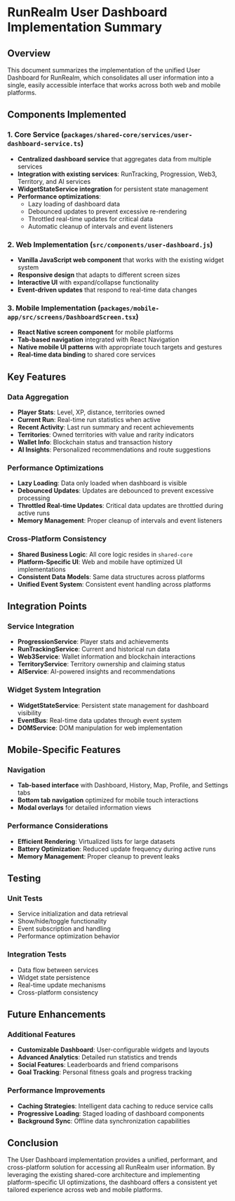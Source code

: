 # RunRealm User Dashboard Implementation Summary

## Overview
This document summarizes the implementation of the unified User Dashboard for RunRealm, which consolidates all user information into a single, easily accessible interface that works across both web and mobile platforms.

## Components Implemented

### 1. Core Service (`packages/shared-core/services/user-dashboard-service.ts`)
- **Centralized dashboard service** that aggregates data from multiple services
- **Integration with existing services**: RunTracking, Progression, Web3, Territory, and AI services
- **WidgetStateService integration** for persistent state management
- **Performance optimizations**:
  - Lazy loading of dashboard data
  - Debounced updates to prevent excessive re-rendering
  - Throttled real-time updates for critical data
  - Automatic cleanup of intervals and event listeners

### 2. Web Implementation (`src/components/user-dashboard.js`)
- **Vanilla JavaScript web component** that works with the existing widget system
- **Responsive design** that adapts to different screen sizes
- **Interactive UI** with expand/collapse functionality
- **Event-driven updates** that respond to real-time data changes

### 3. Mobile Implementation (`packages/mobile-app/src/screens/DashboardScreen.tsx`)
- **React Native screen component** for mobile platforms
- **Tab-based navigation** integrated with React Navigation
- **Native mobile UI patterns** with appropriate touch targets and gestures
- **Real-time data binding** to shared core services

## Key Features

### Data Aggregation
- **Player Stats**: Level, XP, distance, territories owned
- **Current Run**: Real-time run statistics when active
- **Recent Activity**: Last run summary and recent achievements
- **Territories**: Owned territories with value and rarity indicators
- **Wallet Info**: Blockchain status and transaction history
- **AI Insights**: Personalized recommendations and route suggestions

### Performance Optimizations
- **Lazy Loading**: Data only loaded when dashboard is visible
- **Debounced Updates**: Updates are debounced to prevent excessive processing
- **Throttled Real-time Updates**: Critical data updates are throttled during active runs
- **Memory Management**: Proper cleanup of intervals and event listeners

### Cross-Platform Consistency
- **Shared Business Logic**: All core logic resides in `shared-core`
- **Platform-Specific UI**: Web and mobile have optimized UI implementations
- **Consistent Data Models**: Same data structures across platforms
- **Unified Event System**: Consistent event handling across platforms

## Integration Points

### Service Integration
- **ProgressionService**: Player stats and achievements
- **RunTrackingService**: Current and historical run data
- **Web3Service**: Wallet information and blockchain interactions
- **TerritoryService**: Territory ownership and claiming status
- **AIService**: AI-powered insights and recommendations

### Widget System Integration
- **WidgetStateService**: Persistent state management for dashboard visibility
- **EventBus**: Real-time data updates through event system
- **DOMService**: DOM manipulation for web implementation

## Mobile-Specific Features

### Navigation
- **Tab-based interface** with Dashboard, History, Map, Profile, and Settings tabs
- **Bottom tab navigation** optimized for mobile touch interactions
- **Modal overlays** for detailed information views

### Performance Considerations
- **Efficient Rendering**: Virtualized lists for large datasets
- **Battery Optimization**: Reduced update frequency during active runs
- **Memory Management**: Proper cleanup to prevent leaks

## Testing

### Unit Tests
- Service initialization and data retrieval
- Show/hide/toggle functionality
- Event subscription and handling
- Performance optimization behavior

### Integration Tests
- Data flow between services
- Widget state persistence
- Real-time update mechanisms
- Cross-platform consistency

## Future Enhancements

### Additional Features
- **Customizable Dashboard**: User-configurable widgets and layouts
- **Advanced Analytics**: Detailed run statistics and trends
- **Social Features**: Leaderboards and friend comparisons
- **Goal Tracking**: Personal fitness goals and progress tracking

### Performance Improvements
- **Caching Strategies**: Intelligent data caching to reduce service calls
- **Progressive Loading**: Staged loading of dashboard components
- **Background Sync**: Offline data synchronization capabilities

## Conclusion

The User Dashboard implementation provides a unified, performant, and cross-platform solution for accessing all RunRealm user information. By leveraging the existing shared-core architecture and implementing platform-specific UI optimizations, the dashboard offers a consistent yet tailored experience across web and mobile platforms.